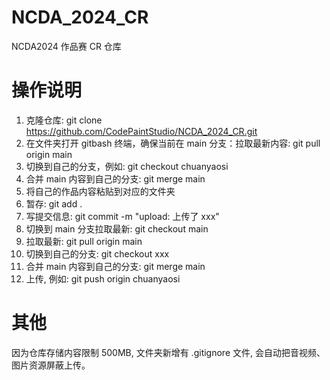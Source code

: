 # NCDA_2024_CR

NCDA2024 作品赛 CR 仓库

# 操作说明

1. 克隆仓库: git clone https://github.com/CodePaintStudio/NCDA_2024_CR.git
2. 在文件夹打开 gitbash 终端，确保当前在 main 分支：拉取最新内容: git pull origin main
3. 切换到自己的分支，例如: git checkout chuanyaosi
4. 合并 main 内容到自己的分支: git merge main
5. 将自己的作品内容粘贴到对应的文件夹
6. 暂存: git add .
7. 写提交信息: git commit -m "upload: 上传了 xxx"
8. 切换到 main 分支拉取最新: git checkout main
9. 拉取最新: git pull origin main
10. 切换到自己的分支: git checkout xxx
11. 合并 main 内容到自己的分支: git merge main
12. 上传, 例如: git push origin chuanyaosi

# 其他

因为仓库存储内容限制 500MB, 文件夹新增有 .gitignore 文件, 会自动把音视频、图片资源屏蔽上传。
